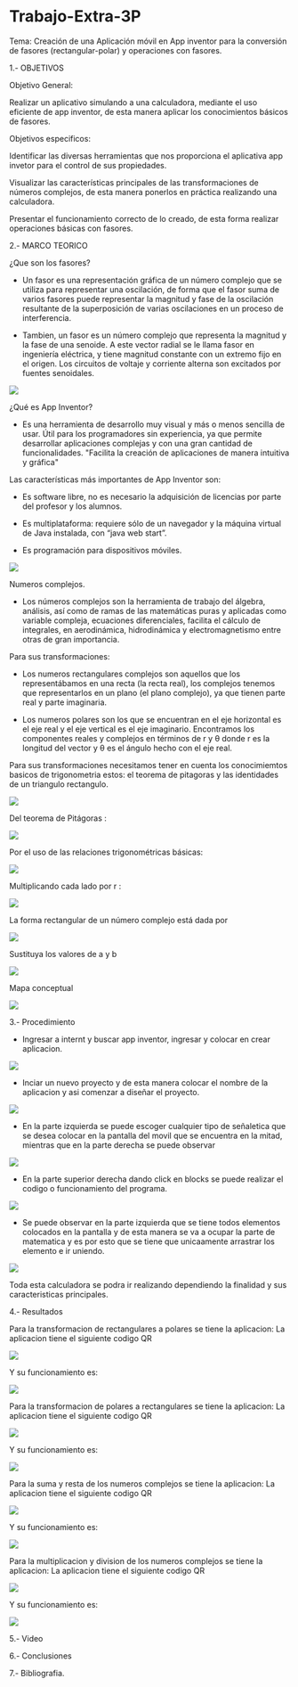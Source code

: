 # Trabajo-Extra-3P

Tema: Creación de una Aplicación móvil en App inventor para la conversión de fasores (rectangular-polar) y operaciones con fasores.

1.- OBJETIVOS

Objetivo General:

Realizar un aplicativo simulando a una calculadora, mediante el uso eficiente de app inventor, de esta manera aplicar los conocimientos básicos de fasores.

Objetivos especificos:

Identificar las diversas herramientas que nos proporciona el aplicativa app invetor para el control de sus propiedades.

Visualizar las características principales de las transformaciones de números complejos, de esta manera ponerlos en práctica realizando una calculadora.

Presentar el funcionamiento correcto de lo creado, de esta forma realizar operaciones básicas con fasores.

2.- MARCO TEORICO 

¿Que son los fasores?

- Un fasor es una representación gráfica de un número complejo que se utiliza para representar una oscilación, de forma que el fasor suma de varios fasores puede representar la magnitud y fase de la oscilación resultante de la superposición de varias oscilaciones en un proceso de interferencia.

- Tambien, un fasor es un número complejo que representa la magnitud y la fase de una senoide. A este vector radial se le llama fasor en ingeniería eléctrica, y tiene magnitud constante con un extremo fijo en el origen. Los circuitos de voltaje y corriente alterna son excitados por fuentes senoidales.

![](TRABAJO_EXTRA/1.png)

¿Qué es App Inventor?

- Es una herramienta de desarrollo muy visual y más o menos sencilla de usar. Útil para los programadores sin experiencia, ya que permite desarrollar aplicaciones complejas y con una gran cantidad de funcionalidades. "Facilita la creación de aplicaciones de manera intuitiva y gráfica"

Las características más importantes de App Inventor son:

- Es software libre, no es necesario la adquisición de licencias por parte del profesor y los alumnos.

- Es multiplataforma: requiere sólo de un navegador y la máquina virtual de Java instalada, con “java web start”.

- Es programación para dispositivos móviles.

![](TRABAJO_EXTRA/2.png)

Numeros complejos.

- Los números complejos son la herramienta de trabajo del álgebra, análisis, así como de ramas de las matemáticas puras y aplicadas como variable compleja, ecuaciones diferenciales, facilita el cálculo de integrales, en aerodinámica, hidrodinámica y electromagnetismo entre otras de gran importancia.

Para sus transformaciones:

- Los numeros rectangulares complejos son aquellos que los representábamos en una recta (la recta real), los complejos tenemos que representarlos en un plano (el plano complejo), ya que tienen parte real y parte imaginaria.

- Los numeros polares son los que se encuentran en el eje horizontal es el eje real y el eje vertical es el eje imaginario. Encontramos los componentes reales y complejos en términos de r y θ donde r es la longitud del vector y θ es el ángulo hecho con el eje real.

Para sus transformaciones necesitamos tener en cuenta los conocimiemtos basicos de trigonometria estos: el teorema de pitagoras y las identidades de un triangulo rectangulo.

![](TRABAJO_EXTRA/3.png)

Del teorema de Pitágoras :

![](TRABAJO_EXTRA/4.png)

Por el uso de las relaciones trigonométricas básicas:

![](TRABAJO_EXTRA/5.png)

Multiplicando cada lado por r :

![](TRABAJO_EXTRA/6.png)

La forma rectangular de un número complejo está dada por

![](TRABAJO_EXTRA/7.png)

Sustituya los valores de a y b

![](TRABAJO_EXTRA/8.png)

Mapa conceptual 

![](TRABAJO_EXTRA/mapoa.jpg)

3.- Procedimiento

- Ingresar a internt y buscar app inventor, ingresar y colocar en crear aplicacion.

![](1)

- Inciar un nuevo proyecto y de esta manera colocar el nombre de la aplicacion y asi comenzar a diseñar el proyecto.

![](2)

- En la parte izquierda se puede escoger cualquier tipo de señaletica que se desea colocar en la pantalla del movil que se encuentra en la mitad, mientras que en la parte derecha se puede observar 

![](3)

- En la parte superior derecha dando click en blocks se puede realizar el codigo o funcionamiento del programa.

![](4)

- Se puede  observar en la parte izquierda que se tiene todos elementos colocados en la pantalla y de esta manera se va a ocupar la parte de matematica y es por esto que se tiene que unicaamente arrastrar los elemento e ir uniendo.

![](5)

Toda esta calculadora se podra ir realizando dependiendo la finalidad y sus caracteristicas principales. 

4.- Resultados

Para la transformacion de rectangulares a polares se tiene la aplicacion: 
La aplicacion tiene el siguiente codigo QR

![](6)

Y su funcionamiento es: 

![](7)

Para la transformacion de polares a rectangulares se tiene la aplicacion: 
La aplicacion tiene el siguiente codigo QR

![](8)

Y su funcionamiento es: 

![](9)

Para la suma y resta de los numeros complejos se tiene la aplicacion: 
La aplicacion tiene el siguiente codigo QR

![](10)

Y su funcionamiento es: 

![](11)

Para la multiplicacion y division de los numeros complejos se tiene la aplicacion: 
La aplicacion tiene el siguiente codigo QR

![](10)

Y su funcionamiento es: 

![](11)

5.- Video

6.- Conclusiones

7.- Bibliografia.



